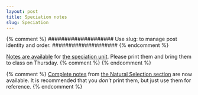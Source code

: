 ```yaml
---
layout: post
title: Speciation notes
slug: Speciation
---
```


{% comment %} 
####################
Use slug: to manage post identity and order.
####################
{% endcomment %} 


[Notes are available](/materials/speciation.handouts.pdf) for [the speciation unit](/speciation.html). Please print them and bring them to class on Thursday.
{% comment %} 
{% endcomment %} 

{% comment %} 
[Complete notes](/materials/ns.complete.pdf) from [the Natural Selection section](/ns.html) are now available. It is recommended that you _don't_ print them, but just use them for reference.
{% endcomment %} 


